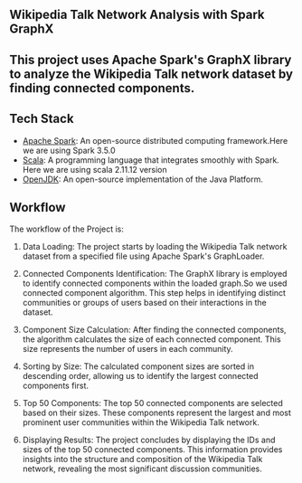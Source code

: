 ## Wikipedia Talk Network Analysis with Spark GraphX

## This project uses Apache Spark's GraphX library to analyze the Wikipedia Talk network dataset by finding connected components.
## Tech Stack

- [Apache Spark](https://spark.apache.org/downloads.html): An open-source distributed computing framework.Here we are using Spark 3.5.0
- [Scala](https://www.scala-lang.org/download/all.html): A programming language that integrates smoothly with Spark. Here we are using scala 2.11.12 version
- [OpenJDK](https://openjdk.java.net/): An open-source implementation of the Java Platform. 

## Workflow

The workflow of the Project is:

1. Data Loading: The project starts by loading the Wikipedia Talk network dataset from a specified file using Apache Spark's GraphLoader.

2. Connected Components Identification: The GraphX library is employed to identify connected components within the loaded graph.So we used connected component algorithm. This step helps in identifying distinct communities or groups of users based on their interactions in the dataset.

3. Component Size Calculation: After finding the connected components, the algorithm calculates the size of each connected component. This size represents the number of users in each community.

4. Sorting by Size: The calculated component sizes are sorted in descending order, allowing us to identify the largest connected components first.

5. Top 50 Components: The top 50 connected components are selected based on their sizes. These components represent the largest and most prominent user communities within the Wikipedia Talk network.

6. Displaying Results: The project concludes by displaying the IDs and sizes of the top 50 connected components. This information provides insights into the structure and composition of the Wikipedia Talk network, revealing the most significant discussion communities.
